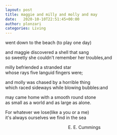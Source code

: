 ```yaml
---
layout: post
title: maggie and milly and molly and may
date:   2020-10-10T22:51:45+00:00
author: plonzari
categories: Living
---
```


went down to the beach (to play one day)

and maggie discovered a shell that sang  
so sweetly she couldn't remember her troubles,and 

milly befriended a stranded star  
whose rays five languid fingers were;

and molly was chased by a horrible thing  
which raced sideways while blowing bubbles:and 

may came home with a smooth round stone  
as small as a world and as large as alone.

For whatever we lose(like a you or a me)  
it's always ourselves we find in the sea

<div style="text-align: center">E. E. Cummings</div>

